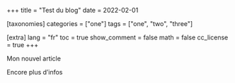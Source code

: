 +++
title = "Test du blog"
date = 2022-02-01

[taxonomies]
categories = ["one"]
tags = ["one", "two", "three"]

[extra]
lang = "fr"
toc = true
show_comment = false
math = false
cc_license = true
+++

Mon nouvel article

<!-- more -->

Encore plus d’infos
